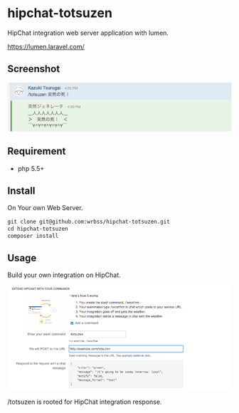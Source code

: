 # hipchat-totsuzen

HipChat integration web server application with lumen.

https://lumen.laravel.com/

## Screenshot

![ScreenShot](https://raw.githubusercontent.com/wrbss/hipchat-totsuzen/screenshots/resources/img/totsuzen_screenshot.png)

## Requirement

- php 5.5+

## Install
On Your own Web Server.

    git clone git@github.com:wrbss/hipchat-totsuzen.git
    cd hipchat-totsuzen
    composer install
  
## Usage
Build your own integration on HipChat.

![ScreenShot](https://raw.githubusercontent.com/wrbss/hipchat-totsuzen/screenshots/resources/img/usage_hipchat-totsuzen.png)


/totsuzen is rooted for HipChat integration response.

